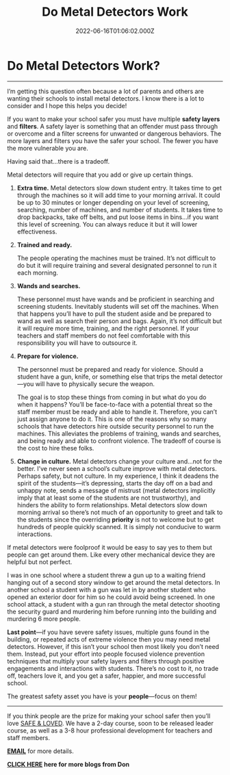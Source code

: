 ﻿---
date: 2022-06-16T01:06:02.000Z
photoLink: "/images/blog/do-metal-detectors-work.jpg"
title: "Do Metal Detectors Work"
---

# Do Metal Detectors Work?

---

I’m getting this question often because a lot of parents and others are wanting their schools to install metal
detectors. I know there is a lot to consider and I hope this helps you decide!

If you want to make your school safer you must have multiple __safety layers__ and __filters__. A safety layer is
something that
an offender must pass through or overcome and a filter screens for unwanted or dangerous behaviors. The more layers and
filters you have the safer your school. The fewer you have the more vulnerable you are.

Having said that…there is a tradeoff.

Metal detectors will require that you add or give up certain things.

1. __Extra time.__
   Metal detectors slow down student entry. It takes time to get through the machines so it will add time to your
   morning
   arrival. It could be up to 30 minutes or longer depending on your level of screening, searching, number of machines,
   and
   number of students. It takes time to drop backpacks, take off belts, and put loose items in bins…if you want this
   level
   of screening. You can always reduce it but it will lower effectiveness.

2. __Trained and ready.__

   The people operating the machines must be trained. It’s not difficult to do but it will require training and several
   designated personnel to run it each morning.

3. __Wands and searches.__

   These personnel must have wands and be proficient in searching and screening students. Inevitably students will set
   off
   the machines. When that happens you’ll have to pull the student aside and be prepared to wand as well as search their
   person and bags. Again, it’s not difficult but it will require more time, training, and the right personnel. If your
   teachers and staff members do not feel comfortable with this responsibility you will have to outsource it.

4. __Prepare for violence.__

   The personnel must be prepared and ready for violence. Should a student have a gun, knife, or something else that
   trips the metal detector—you will have to physically secure the weapon.
   
   The goal is to stop these things from coming
   in but what do you do when it happens? You’ll be face-to-face with a potential threat so the staff member must be
   ready and able to handle it. Therefore, you can’t just assign anyone to
   do it. This is one of the reasons why so many schools that have detectors hire outside security personnel to run the
   machines. This alleviates the problems of training, wands and searches, and being ready and able to confront
   violence. The tradeoff of course is the cost to hire these folks.

5. __Change in culture.__
   Metal detectors change your culture and…not for the better. I’ve never seen a school’s culture improve with metal
   detectors. Perhaps safety, but not culture. In my experience, I think it deadens the spirit of the students—it’s
   depressing, starts the day off on a bad and unhappy note, sends a message of mistrust (metal detectors implicitly
   imply
   that at least some of the students are not trustworthy), and hinders the ability to form relationships. Metal
   detectors
   slow down morning arrival so there’s not much of an opportunity to greet and talk to the students since the
   overriding
   __priority__ is not to welcome but to get hundreds of people quickly scanned. It is simply not conducive to warm
   interactions.

If metal detectors were foolproof it would be easy to say yes to them but people can get around them. Like every other
mechanical device they are helpful but not perfect.

I was in one school where a student threw a gun up to a waiting friend hanging out of a second story window to get
around the metal detectors. In another school a student with a gun was let in by another student who opened an exterior
door for him so he could avoid being screened. In one school attack, a student with a gun ran through the metal detector
shooting the security guard and murdering him before running into the building and murdering 6 more people.

__Last point__—if you have severe safety issues, multiple guns found in the building, or repeated acts of extreme
violence
then you may need metal detectors. However, if this isn’t your school then most likely you don’t need them. Instead, put
your effort into people focused violence prevention techniques that multiply your safety layers and filters through
positive engagements and interactions with students. There’s no cost to it, no trade off, teachers love it, and you get
a safer, happier, and more successful school.

The greatest safety asset you have is your __people__—focus on them!

---------------------------------------------

If you think people are the prize for making your school safer then you’ll
love [SAFE & LOVED](https://donshomette.com/safe-and-loved.html). We have a 2-day course,
soon to be released leader course, as well as a 3-8 hour professional development for teachers and staff members.

__[EMAIL](mailto:don@donshomette.com)__ for more details.

__[CLICK HERE](//donshomette.com/blogs.html) here for more blogs from Don__
